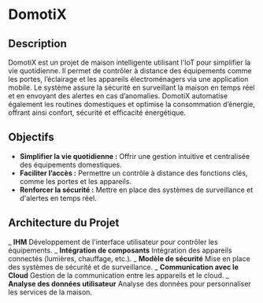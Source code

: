 # **DomotiX**

## **Description**  
DomotiX est un projet de maison intelligente utilisant l'IoT pour simplifier la vie quotidienne. Il permet de contrôler à distance des équipements comme les portes, l’éclairage et les appareils électroménagers via une application mobile. Le système assure la sécurité en surveillant la maison en temps réel et en envoyant des alertes en cas d’anomalies. DomotiX automatise également les routines domestiques et optimise la consommation d’énergie, offrant ainsi confort, sécurité et efficacité énergétique.

## **Objectifs**  
- **Simplifier la vie quotidienne :** Offrir une gestion intuitive et centralisée des équipements domestiques.  
- **Faciliter l’accès :** Permettre un contrôle à distance des fonctions clés, comme les portes et les appareils.  
- **Renforcer la sécurité :** Mettre en place des systèmes de surveillance et d'alertes en temps réel.

## **Architecture du Projet**
_ **IHM** Développement de l'interface utilisateur pour contrôler les équipements.
_ **Intégration de composants**	Intégration des appareils connectés (lumières, chauffage, etc.).
_ **Modèle de sécurité** Mise en place des systèmes de sécurité et de surveillance.
_ **Communication avec le Cloud**	Gestion de la communication entre les appareils et le cloud.
_ **Analyse des données utilisateur** Analyse des données pour personnaliser les services de la maison.


